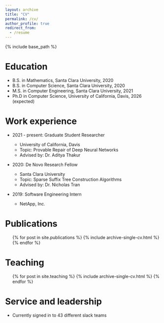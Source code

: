 ```yaml
---
layout: archive
title: "CV"
permalink: /cv/
author_profile: true
redirect_from:
  - /resume
---
```


{% include base_path %}

Education
======
* B.S. in Mathematics, Santa Clara University, 2020
* B.S. in Computer Science, Santa Clara University, 2020
* M.S. in Computer Engineering, Santa Clara University, 2021
* Ph.D in Computer Science, University of California, Davis, 2026 (expected)

Work experience
======
* 2021 - present: Graduate Student Researcher
  * University of California, Davis
  * Topic: Provable Repair of Deep Neural Networks
  * Advised by: Dr. Aditya Thakur

* 2020: De Novo Research Fellow
  * Santa Clara University
  * Topic: Sparse Suffix Tree Construction Algorithms
  * Advised by: Dr. Nicholas Tran

* 2019: Software Engineering Intern
  * NetApp, Inc.


Publications
======
  <ul>{% for post in site.publications %}
    {% include archive-single-cv.html %}
  {% endfor %}</ul>
  
  
Teaching
======
  <ul>{% for post in site.teaching %}
    {% include archive-single-cv.html %}
  {% endfor %}</ul>
  
Service and leadership
======
* Currently signed in to 43 different slack teams
